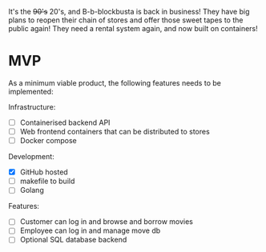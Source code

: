 It's the ~~90's~~ 20's, and B-b-blockbusta is back in business! They have big plans to reopen their chain of stores and offer those sweet tapes to the public again! They need a rental system again, and now built on containers!

# MVP
As a minimum viable product, the following features needs to be implemented:

Infrastructure:
 - [ ] Containerised backend API
 - [ ] Web frontend containers that can be distributed to stores
 - [ ] Docker compose

Development:
 - [x] GitHub hosted
 - [ ] makefile to build
 - [ ] Golang

Features:
 - [ ] Customer can log in and browse and borrow movies
 - [ ] Employee can log in and manage move db
 - [ ] Optional SQL database backend